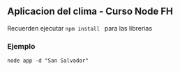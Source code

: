 ## Aplicacion del clima - Curso Node FH

Recuerden ejecutar ```npm install ``` para las librerias

### Ejemplo 
```
node app -d "San Salvador"
```